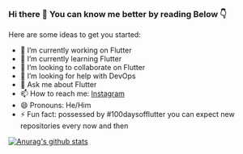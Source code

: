 ### Hi there 👋 You can know me better by reading Below 👇 


Here are some ideas to get you started:

- 🔭 I’m currently working on Flutter
- 🌱 I’m currently learning Flutter
- 👯 I’m looking to collaborate on Flutter
- 🤔 I’m looking for help with DevOps
- 💬 Ask me about Flutter
- 📫 How to reach me: [Instagram](https://www.instagram.com/flutter._.widgets/?igshid=qfcyn64dsreb)
- 😄 Pronouns: He/Him
- ⚡ Fun fact: possessed by #100daysofflutter you can expect new repositories every now and then 

[![Anurag's github stats](https://github-readme-stats.vercel.app/api?username=anjan713)](https://github.com/anuraghazra/github-readme-stats)
